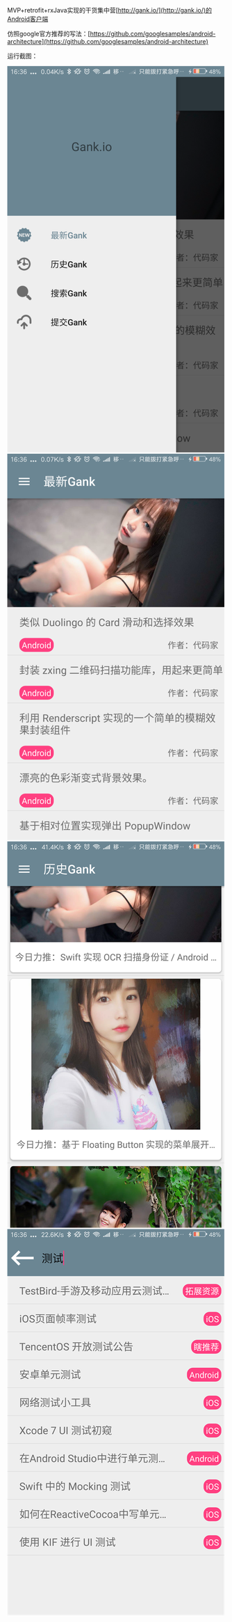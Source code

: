 MVP+retrofit+rxJava实现的干货集中营[http://gank.io/](http://gank.io/)的Android客户端

仿照google官方推荐的写法：[https://github.com/googlesamples/android-architecture](https://github.com/googlesamples/android-architecture)

运行截图：

![](menu.png)
![](latest.png)
![](history.png)
![](search.png)